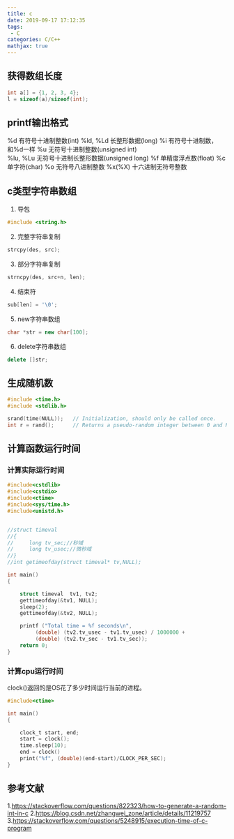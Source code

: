```yaml
---
title: c
date: 2019-09-17 17:12:35
tags:
 - C
categories: C/C++
mathjax: true
---
```


## 获得数组长度
``` c++
int a[] = {1, 2, 3, 4};
l = sizeof(a)/sizeof(int);
```

## printf输出格式
%d  有符号十进制整数(int)
%ld, %Ld    长整形数据(long)
%i  有符号十进制数，和%d一样
%u  无符号十进制整数(unsigned int)  
%lu, %Lu    无符号十进制长整形数据(unsigned long)
%f  单精度浮点数(float)
%c  单字符(char)
%o  无符号八进制整数
%x(%X) 十六进制无符号整数

## c类型字符串数组
1. 导包
``` c++
#include <string.h>
```

2. 完整字符串复制
``` c++
strcpy(des, src);
```

3. 部分字符串复制
``` c++
strncpy(des, src+n, len);
```

4. 结束符
``` c++
sub[len] = '\0';
```
5. new字符串数组
``` c++
char *str = new char[100];
```

6. delete字符串数组
``` c++
delete []str;
```

## 生成随机数
``` c
#include <time.h>
#include <stdlib.h>

srand(time(NULL));   // Initialization, should only be called once.
int r = rand();      // Returns a pseudo-random integer between 0 and RAND_MAX.
```

## 计算函数运行时间
### 计算实际运行时间
``` c
#include<cstdlib>
#include<cstdio>
#include<ctime>
#include<sys/time.h>
#include<unistd.h>


//struct timeval
//{
//     long tv_sec;//秒域
//     long tv_usec;//微秒域
//}
//int getimeofday(struct timeval* tv,NULL);

int main()
{

    struct timeval  tv1, tv2;
    gettimeofday(&tv1, NULL);
    sleep(2);
    gettimeofday(&tv2, NULL);

    printf ("Total time = %f seconds\n",
         (double) (tv2.tv_usec - tv1.tv_usec) / 1000000 +
         (double) (tv2.tv_sec - tv1.tv_sec));
    return 0;
}
```

### 计算cpu运行时间
clock()返回的是OS花了多少时间运行当前的进程。
``` c
#include<ctime>

int main()
{

    clock_t start, end;
    start = clock();
    time.sleep(10);
    end = clock()
    print("%f", (double)(end-start)/CLOCK_PER_SEC);
}
```
## 参考文献
1.https://stackoverflow.com/questions/822323/how-to-generate-a-random-int-in-c
2.https://blog.csdn.net/zhangwei_zone/article/details/11219757
3.https://stackoverflow.com/questions/5248915/execution-time-of-c-program
